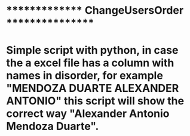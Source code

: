 # *************  ChangeUsersOrder ***************
# Simple script with python, in case the a excel file has a column with names in disorder, for example "MENDOZA  DUARTE ALEXANDER ANTONIO" this script will show the correct way "Alexander Antonio Mendoza Duarte".
# 
